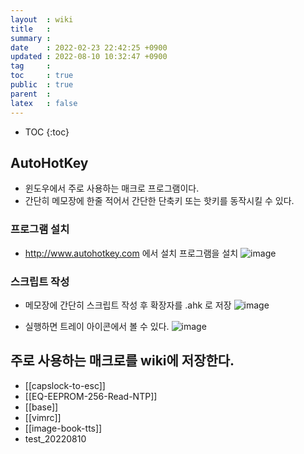 ```yaml
---
layout  : wiki
title   : 
summary : 
date    : 2022-02-23 22:42:25 +0900
updated : 2022-08-10 10:32:47 +0900
tag     : 
toc     : true
public  : true
parent  : 
latex   : false
---
```

* TOC
{:toc}

## AutoHotKey
* 윈도우에서 주로 사용하는 매크로 프로그램이다.
* 간단히 메모장에 한줄 적어서 간단한 단축키 또는 핫키를 동작시킬 수 있다.

### 프로그램 설치
* http://www.autohotkey.com 에서 설치 프로그램을 설치
![image](https://user-images.githubusercontent.com/43912095/155335559-59717d2c-3881-4d30-9f5a-2cff0dc3c6c7.png)

### 스크립트 작성
* 메모장에 간단히 스크립트 작성 후 확장자를 .ahk 로 저장 
![image](https://user-images.githubusercontent.com/43912095/155336136-68cb8e67-469b-4d1a-86de-ee2e88c61ea7.png)


* 실행하면 트레이 아이콘에서 볼 수 있다.
![image](https://user-images.githubusercontent.com/43912095/155336549-2388c4f0-291d-41e1-a240-cc6a582f4ae0.png)



## 주로 사용하는 매크로를 wiki에 저장한다.

* [[capslock-to-esc]]
* [[EQ-EEPROM-256-Read-NTP]]
* [[base]]
* [[vimrc]]
* [[image-book-tts]]
* test_20220810
